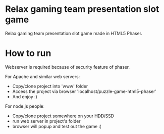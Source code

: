 # Relax gaming team presentation slot game

Relax gaming team presentation slot game made in HTML5 Phaser.

# How to run

Webserver is required because of security feature of phaser.

For Apache and similar web servers:
- Copy/clone project into 'www' folder
- Access the project via browser 'localhost/puzzle-game-html5-phaser'
- And enjoy :)

For node.js people:
- Copy/clone project somewhere on your HDD/SSD
- run web server in project's folder
- browser will popup and test out the game :)